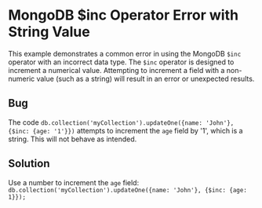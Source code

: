 # MongoDB $inc Operator Error with String Value
This example demonstrates a common error in using the MongoDB `$inc` operator with an incorrect data type.  The `$inc` operator is designed to increment a numerical value. Attempting to increment a field with a non-numeric value (such as a string) will result in an error or unexpected results.

## Bug
The code `db.collection('myCollection').updateOne({name: 'John'}, {$inc: {age: '1'}})` attempts to increment the `age` field by '1', which is a string. This will not behave as intended.

## Solution
Use a number to increment the `age` field: `db.collection('myCollection').updateOne({name: 'John'}, {$inc: {age: 1}});`